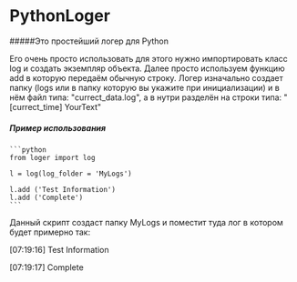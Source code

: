 # PythonLoger

#####Это простейший логер для Python
<p>Его очень просто использовать для этого нужно импортировать класс log и создать экземпляр объекта. Далее просто используем функцию add в которую передаём обычную строку. Логер изначально создает папку (logs или в папку которую вы укажите при инициализации) и в нём файл типа: "currect_data.log", а в нутри разделён на строки типа: "[currect_time] YourText"</p>

<h5>Пример использования</h5>

<pre lang="no-highlight"><code>```python
from loger import log

l = log(log_folder = 'MyLogs')

l.add ('Test Information')
l.add ('Complete')
```
</code></pre>


<p>Данный скрипт создаст папку MyLogs и поместит туда лог в котором будет примерно так:</p>

<p>[07:19:16] Test Information</p>
<p>[07:19:17] Complete</p>